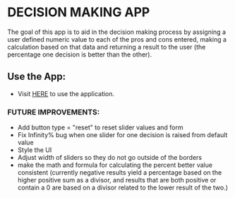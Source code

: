 # DECISION MAKING APP

The goal of this app is to aid in the decision making process by assigning a user defined numeric value to each of the pros and cons entered, making a calculation based on that data and returning a result to the user (the percentage one decision is better than the other).  

## Use the App:
- Visit [HERE](https://brentgrammer.github.io/Decision-Making-App/) to use the application.

### FUTURE IMPROVEMENTS:

- Add button type = "reset" to reset slider values and form
- Fix Infinity% bug when one slider for one decision is raised from default value
- Style the UI
- Adjust width of sliders so they do not go outside of the borders
- make the math and formula for calculating the percent better value consistent (currently negative results yield a percentage based on the higher positive sum as a divisor, and results that are both positive or contain a 0 are based on a divisor related to the lower result of the two.)
